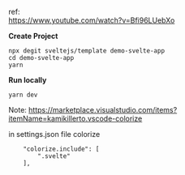 ref:  
https://www.youtube.com/watch?v=Bfi96LUebXo

**Create Project**
```
npx degit sveltejs/template demo-svelte-app
cd demo-svelte-app
yarn
```

**Run locally**
```
yarn dev
```


Note:
https://marketplace.visualstudio.com/items?itemName=kamikillerto.vscode-colorize

in settings.json file 
colorize
```
    "colorize.include": [
        ".svelte"
    ],
```